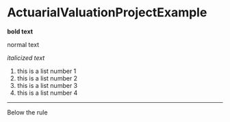 # ActuarialValuationProjectExample

**bold text**

normal text

*italicized text*

1. this is a list number 1
2. this is a list number 2 
3. this is a list number 3
4. this is a list number 4

----

Below the rule